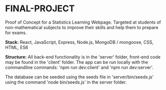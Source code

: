 # FINAL-PROJECT

Proof of Concept for a Statistics Learning Webpage. Targeted at students of non-mathematical subjects to improve their skills and help them to prepare for exams. 

**Stack:** React, JavaScript, Express, Node.js, MongoDB / mongoose, CSS, HTML, ES6

**Structure:** All back-end functionality is in the 'server' folder, front-end code may be found in the 'client' folder. The app can be run locally with the commandline commands: 'npm run dev:client' and 'npm run dev:server'. 

The database can be seeded using the seeds file in 'server/bin/seeds.js' using the command 'node bin/seeds.js' in the server folder. 
